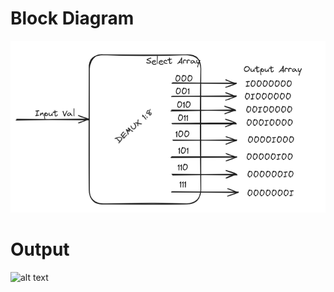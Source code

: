 # Block Diagram
<img src="demux.png" alt="alt text" title="image Title" />

# Output
<img src="1to8_demux.png" alt="alt text" title="image Title" />
